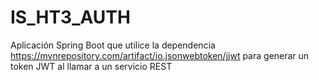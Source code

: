 # IS_HT3_AUTH
Aplicación Spring Boot que utilice la dependencia https://mvnrepository.com/artifact/io.jsonwebtoken/jjwt para generar un token JWT al llamar a un servicio REST
